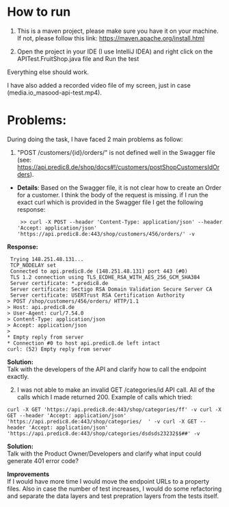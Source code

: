 # How to run
1. This is a maven project, please make sure you have it on your machine. If not, please follow this link: https://maven.apache.org/install.html 

2. Open the project in your IDE (I use IntelliJ IDEA) and right click on the APITest.FruitShop.java file and Run the test

Everything else should work. 

I have also added a recorded video file of my screen, just in case (media.io_masood-api-test.mp4).

# Problems:

During doing the task, I have faced 2 main problems as follow:  

 1. "POST /customers/{id}/orders/" is not defined well in the Swagger file (see: https://api.predic8.de/shop/docs#!/customers/postShopCustomersIdOrders).

* **Details**:
Based on the Swagger file, it is not clear how to create an Order for a customer. I think the body of the request is missing.
if I run the exact curl which is provided in the Swagger file I get the following response:

       >> curl -X POST --header 'Content-Type: application/json' --header 'Accept: application/json' 'https://api.predic8.de:443/shop/customers/456/orders/' -v
**Response:** 

     Trying 148.251.48.131...
     TCP_NODELAY set
     Connected to api.predic8.de (148.251.48.131) port 443 (#0)
     TLS 1.2 connection using TLS_ECDHE_RSA_WITH_AES_256_GCM_SHA384
     Server certificate: *.predic8.de
     Server certificate: Sectigo RSA Domain Validation Secure Server CA
     Server certificate: USERTrust RSA Certification Authority
    > POST /shop/customers/456/orders/ HTTP/1.1
    > Host: api.predic8.de
    > User-Agent: curl/7.54.0
    > Content-Type: application/json
    > Accept: application/json
    >
    * Empty reply from server
    * Connection #0 to host api.predic8.de left intact
    curl: (52) Empty reply from server
	
**Solution:**  
Talk with the developers of the API and clarify how to call the endpoint exactly.  

2. I was not able to make an invalid GET /categories/id API call. All of the calls which I made returned 200.
Example of calls which tried: 

`curl -X GET 'https://api.predic8.de:443/shop/categories/ff' -v
curl -X GET --header 'Accept: application/json' 'https://api.predic8.de:443/shop/categories/  ' -v
curl -X GET --header 'Accept: application/json' 'https://api.predic8.de:443/shop/categories/dsdsds23232$$##' -v
`

**Solution:**  
Talk with the Product Owner/Developers and clarify what input could generate 401 error code?

**Improvements**  
If I would have more time I would move the endpoint URLs to a property files.
Also in case the number of test increases, I would do some refactoring and separate the data layers and test prepration layers from the tests itself.
